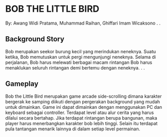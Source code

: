 # BOB THE LITTLE BIRD 
 By: Awang Widi Pratama, Muhammad Raihan, Ghiffari Imam Wicaksono
 .
 .
 ## Background Story
 Bob merupakan seekor burung kecil yang merindukan neneknya.
 Suatu ketika, Bob memutuskan untuk pergi mengunjungi neneknya.
 Selama di perjalanan, Bob harus melewati berbagai macam rintangan
 Bob harus menaklukan seluruh rintangan demi bertemu dengan neneknya.
 .
 .
 ## Gameplay
 Bob the Little Bird merupakan game arcade side-scrolling dimana karakter bergerak ke samping diikuti dengan pergerakan background yang mudah untuk dimainkan.
 Game ini dapat dimainkan dengan menggunakan PC dan keyboard sebagai controller.
 Terdapat level atau alur cerita yang harus dilalui secara bertahap. 
 Jika terdapat rintangan berupa bangunan, maka player harus menerbangkan karakter bob lebih tinggi. 
 Selain itu terdapat pula tantangan menarik lainnya di dalam setiap level permainan. 
